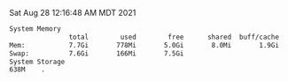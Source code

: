 Sat Aug 28 12:16:48 AM MDT 2021
```bash
System Memory
               total        used        free      shared  buff/cache   available
Mem:           7.7Gi       778Mi       5.0Gi       8.0Mi       1.9Gi       6.6Gi
Swap:          7.6Gi       166Mi       7.5Gi
System Storage
638M	.
```

